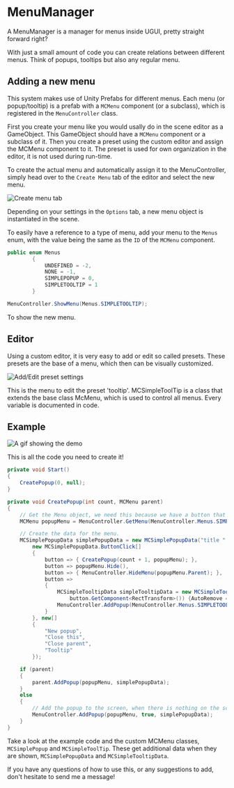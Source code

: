 # MenuManager
A MenuManager is a manager for menus inside UGUI, pretty straight forward right?

With just a small amount of code you can create relations between different menus. Think of popups, tooltips but also any regular menu.

## Adding a new menu
This system makes use of Unity Prefabs for different menus. Each menu (or popup/tooltip) is a prefab with a ```MCMenu``` component (or a subclass), which is registered in the ```MenuController``` class.

First you create your menu like you would usally do in the scene editor as a GameObject. This GameObject should have a ```MCMenu``` component or a subclass of it.
Then you create a preset using the custom editor and assign the MCMenu component to it. The preset is used for own organization in the editor, it is not used during run-time.

To create the actual menu and automatically assign it to the MenuController, simply head over to the ```Create Menu``` tab of the editor and select the new menu.

![Create menu tab](https://user-images.githubusercontent.com/22612711/32515498-97c4bd38-c400-11e7-8395-b50037c65118.png)

Depending on your settings in the ```Options``` tab, a new menu object is instantiated in the scene.

To easily have a reference to a type of menu, add your menu to the ```Menus``` enum, with the value being the same as the ```ID``` of the ```MCMenu``` component.
```csharp
public enum Menus
        {
            UNDEFINED = -2,
            NONE = -1,
            SIMPLEPOPUP = 0,
            SIMPLETOOLTIP = 1
        }
```
```csharp
MenuController.ShowMenu(Menus.SIMPLETOOLTIP);
```
To show the new menu.


## Editor
Using a custom editor, it is very easy to add or edit so called presets. These presets are the base of a menu, which then can be visually customized.
 
![Add/Edit preset settings](https://user-images.githubusercontent.com/22612711/32513908-d169272c-c3fb-11e7-8189-a80b093d1b9a.png)

This is the menu to edit the preset 'tooltip'. MCSimpleToolTip is a class that extends the base class McMenu, which is used to control all menus. Every variable is documented in code.


## Example

![A gif showing the demo](https://user-images.githubusercontent.com/22612711/32513569-d6973cc6-c3fa-11e7-9106-eada8ba07e85.gif)

This is all the code you need to create it!
```csharp
private void Start()
{
    CreatePopup(0, null);
}

private void CreatePopup(int count, MCMenu parent)
{
    // Get the Menu object, we need this because we have a button that closes the menu.
    MCMenu popupMenu = MenuController.GetMenu(MenuController.Menus.SIMPLEPOPUP);

    // Create the data for the menu.
    MCSimplePopupData simplePopupData = new MCSimplePopupData("title " + count, "This is another popup.",
        new MCSimplePopupData.ButtonClick[]
        {
            button => { CreatePopup(count + 1, popupMenu); },
            button => popupMenu.Hide(),
            button => { MenuController.HideMenu(popupMenu.Parent); },
            button =>
            {
                MCSimpleTooltipData simpleTooltipData = new MCSimpleTooltipData("Tooltip", "More text",
                    button.GetComponent<RectTransform>()) {AutoRemove = true};
                MenuController.AddPopup(MenuController.Menus.SIMPLETOOLTIP, false, simpleTooltipData);
            }
        }, new[]
        {
            "New popup",
            "Close this",
            "Close parent",
            "Tooltip"
        });

    if (parent)
    {
        parent.AddPopup(popupMenu, simplePopupData);
    }
    else
    {
        // Add the popup to the screen, when there is nothing on the screen it will be added as a menu instead of a popup. 
        MenuController.AddPopup(popupMenu, true, simplePopupData);
    }
}
```

Take a look at the example code and the custom MCMenu classes, ```MCSimplePopup``` and ```MCSimpleToolTip```. These get additional data when they are shown, ```MCSimplePopupData``` and ```MCSimpleTooltipData```. 

If you have any questions of how to use this, or any suggestions to add, don't hesitate to send me a message!